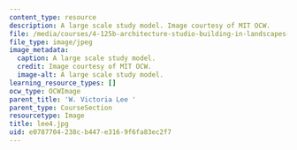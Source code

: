 ```yaml
---
content_type: resource
description: A large scale study model. Image courtesy of MIT OCW.
file: /media/courses/4-125b-architecture-studio-building-in-landscapes-fall-2005/e0787704238cb447e3169f6fa83ec2f7_lee4.jpg
file_type: image/jpeg
image_metadata:
  caption: A large scale study model.
  credit: Image courtesy of MIT OCW.
  image-alt: A large scale study model.
learning_resource_types: []
ocw_type: OCWImage
parent_title: 'W. Victoria Lee '
parent_type: CourseSection
resourcetype: Image
title: lee4.jpg
uid: e0787704-238c-b447-e316-9f6fa83ec2f7
---
```

